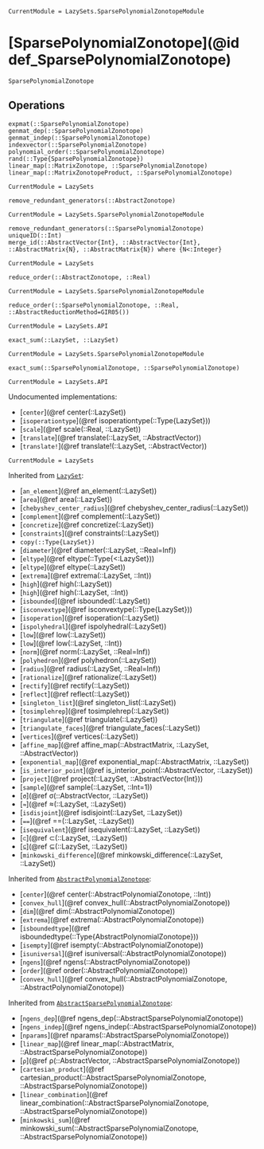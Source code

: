 ```@meta
CurrentModule = LazySets.SparsePolynomialZonotopeModule
```

# [SparsePolynomialZonotope](@id def_SparsePolynomialZonotope)

```@docs
SparsePolynomialZonotope
```

## Operations

```@docs
expmat(::SparsePolynomialZonotope)
genmat_dep(::SparsePolynomialZonotope)
genmat_indep(::SparsePolynomialZonotope)
indexvector(::SparsePolynomialZonotope)
polynomial_order(::SparsePolynomialZonotope)
rand(::Type{SparsePolynomialZonotope})
linear_map(::MatrixZonotope, ::SparsePolynomialZonotope)
linear_map(::MatrixZonotopeProduct, ::SparsePolynomialZonotope)
```
```@meta
CurrentModule = LazySets
```
```@docs; canonical=false
remove_redundant_generators(::AbstractZonotope)
```
```@meta
CurrentModule = LazySets.SparsePolynomialZonotopeModule
```
```@docs
remove_redundant_generators(::SparsePolynomialZonotope)
uniqueID(::Int)
merge_id(::AbstractVector{Int}, ::AbstractVector{Int}, ::AbstractMatrix{N}, ::AbstractMatrix{N}) where {N<:Integer}
```
```@meta
CurrentModule = LazySets
```
```@docs; canonical=false
reduce_order(::AbstractZonotope, ::Real)
```
```@meta
CurrentModule = LazySets.SparsePolynomialZonotopeModule
```
```@docs
reduce_order(::SparsePolynomialZonotope, ::Real, ::AbstractReductionMethod=GIR05())
```
```@meta
CurrentModule = LazySets.API
```
```@docs; canonical=false
exact_sum(::LazySet, ::LazySet)
```
```@meta
CurrentModule = LazySets.SparsePolynomialZonotopeModule
```
```@docs
exact_sum(::SparsePolynomialZonotope, ::SparsePolynomialZonotope)
```

```@meta
CurrentModule = LazySets.API
```

Undocumented implementations:

* [`center`](@ref center(::LazySet))
* [`isoperationtype`](@ref isoperationtype(::Type{LazySet}))
* [`scale`](@ref scale(::Real, ::LazySet))
* [`translate`](@ref translate(::LazySet, ::AbstractVector))
* [`translate!`](@ref translate!(::LazySet, ::AbstractVector))

```@meta
CurrentModule = LazySets
```

Inherited from [`LazySet`](@ref):
* [`an_element`](@ref an_element(::LazySet))
* [`area`](@ref area(::LazySet))
* [`chebyshev_center_radius`](@ref chebyshev_center_radius(::LazySet))
* [`complement`](@ref complement(::LazySet))
* [`concretize`](@ref concretize(::LazySet))
* [`constraints`](@ref constraints(::LazySet))
* `copy(::Type{LazySet})`
* [`diameter`](@ref diameter(::LazySet, ::Real=Inf))
* [`eltype`](@ref eltype(::Type{<:LazySet}))
* [`eltype`](@ref eltype(::LazySet))
* [`extrema`](@ref extrema(::LazySet, ::Int))
* [`high`](@ref high(::LazySet))
* [`high`](@ref high(::LazySet, ::Int))
* [`isbounded`](@ref isbounded(::LazySet))
* [`isconvextype`](@ref isconvextype(::Type{LazySet}))
* [`isoperation`](@ref isoperation(::LazySet))
* [`ispolyhedral`](@ref ispolyhedral(::LazySet))
* [`low`](@ref low(::LazySet))
* [`low`](@ref low(::LazySet, ::Int))
* [`norm`](@ref norm(::LazySet, ::Real=Inf))
* [`polyhedron`](@ref polyhedron(::LazySet))
* [`radius`](@ref radius(::LazySet, ::Real=Inf))
* [`rationalize`](@ref rationalize(::LazySet))
* [`rectify`](@ref rectify(::LazySet))
* [`reflect`](@ref reflect(::LazySet))
* [`singleton_list`](@ref singleton_list(::LazySet))
* [`tosimplehrep`](@ref tosimplehrep(::LazySet))
* [`triangulate`](@ref triangulate(::LazySet))
* [`triangulate_faces`](@ref triangulate_faces(::LazySet))
* [`vertices`](@ref vertices(::LazySet))
* [`affine_map`](@ref affine_map(::AbstractMatrix, ::LazySet, ::AbstractVector))
* [`exponential_map`](@ref exponential_map(::AbstractMatrix, ::LazySet))
* [`is_interior_point`](@ref is_interior_point(::AbstractVector, ::LazySet))
* [`project`](@ref project(::LazySet, ::AbstractVector{Int}))
* [`sample`](@ref sample(::LazySet, ::Int=1))
* [`σ`](@ref σ(::AbstractVector, ::LazySet))
* [`≈`](@ref ≈(::LazySet, ::LazySet))
* [`isdisjoint`](@ref isdisjoint(::LazySet, ::LazySet))
* [`==`](@ref ==(::LazySet, ::LazySet))
* [`isequivalent`](@ref isequivalent(::LazySet, ::LazySet))
* [`⊂`](@ref ⊂(::LazySet, ::LazySet))
* [`⊆`](@ref ⊆(::LazySet, ::LazySet))
* [`minkowski_difference`](@ref minkowski_difference(::LazySet, ::LazySet))

Inherited from [`AbstractPolynomialZonotope`](@ref):
* [`center`](@ref center(::AbstractPolynomialZonotope, ::Int))
* [`convex_hull`](@ref convex_hull(::AbstractPolynomialZonotope))
* [`dim`](@ref dim(::AbstractPolynomialZonotope))
* [`extrema`](@ref extrema(::AbstractPolynomialZonotope))
* [`isboundedtype`](@ref isboundedtype(::Type{AbstractPolynomialZonotope}))
* [`isempty`](@ref isempty(::AbstractPolynomialZonotope))
* [`isuniversal`](@ref isuniversal(::AbstractPolynomialZonotope))
* [`ngens`](@ref ngens(::AbstractPolynomialZonotope))
* [`order`](@ref order(::AbstractPolynomialZonotope))
* [`convex_hull`](@ref convex_hull(::AbstractPolynomialZonotope, ::AbstractPolynomialZonotope))

Inherited from [`AbstractSparsePolynomialZonotope`](@ref):
* [`ngens_dep`](@ref ngens_dep(::AbstractSparsePolynomialZonotope))
* [`ngens_indep`](@ref ngens_indep(::AbstractSparsePolynomialZonotope))
* [`nparams`](@ref nparams(::AbstractSparsePolynomialZonotope))
* [`linear_map`](@ref linear_map(::AbstractMatrix, ::AbstractSparsePolynomialZonotope))
* [`ρ`](@ref ρ(::AbstractVector, ::AbstractSparsePolynomialZonotope))
* [`cartesian_product`](@ref cartesian_product(::AbstractSparsePolynomialZonotope, ::AbstractSparsePolynomialZonotope))
* [`linear_combination`](@ref linear_combination(::AbstractSparsePolynomialZonotope, ::AbstractSparsePolynomialZonotope))
* [`minkowski_sum`](@ref minkowski_sum(::AbstractSparsePolynomialZonotope, ::AbstractSparsePolynomialZonotope))
